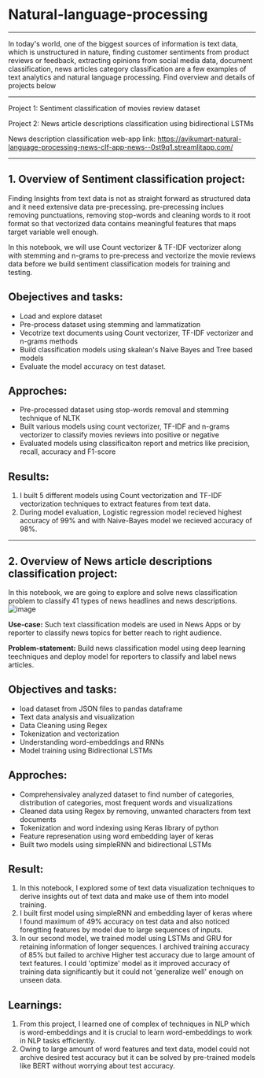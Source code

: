 # Natural-language-processing
---------

In today's world, one of the biggest sources of information is text data, which is unstructured in nature, finding customer sentiments from product reviews or feedback, extracting opinions from social media data, document classification, news articles category classification are a few examples of text analytics and natural language processing. Find overview and details of projects below

---------

Project 1: Sentiment classification of movies review dataset

Project 2: News article descriptions classification using bidirectional LSTMs

News description classification web-app link: https://avikumart-natural-language-processing-news-clf-app-news--0st9q1.streamlitapp.com/

-----------------------

## 1. Overview of Sentiment classification project:
Finding Insights from text data is not as straight forward as structured data and it need extensive data pre-precessing. pre-precessing inclues removing punctuations, removing stop-words and cleaning words to it root format so that vectorized data contains meaningful features that maps target variable well enough.

In this notebook, we will use Count vectorizer & TF-IDF vectorizer along with stemming and n-grams to pre-precess and vectorize the movie reviews data before we build sentiment classification models for training and testing.

## Obejectives and tasks:
- Load and explore dataset
- Pre-process dataset using stemming and lammatization
- Vecotrize text documents using Count vectorizer, TF-IDF vectorizer and n-grams methods
- Build classification models using skalean's Naive Bayes and Tree based models
- Evaluate the model accuracy on test dataset.

## Approches:
- Pre-processed dataset using stop-words removal and stemming technique of NLTK
- Built various models using count vectorizer, TF-IDF and n-grams vectorizer to classify movies reviews into positive or negative 
- Evaluated models using classificaiton report and metrics like precision, recall, accuracy and F1-score

## Results:
1) I built 5 different models using Count vectorization and TF-IDF vectorization techniques to extract features from text data.
2) During model evaluation, Logistic regression model recieved highest accuracy of 99% and with Naive-Bayes model we recieved accuracy of 98%.
-------------------

## 2. Overview of News article descriptions classification project:
In this notebook, we are going to explore and solve news classification problem to classify 41 types of news headlines and news descriptions.
![image](https://user-images.githubusercontent.com/88608935/190999860-33bb6afd-998c-4a9d-8a7c-71985931f6a4.png)

**Use-case:** Such text classification models are used in News Apps or by reporter to classify news topics for better reach to right audience.

**Problem-statement:** Build news classification model using deep learning teechniques and deploy model for reporters to classify and label news articles.

## Objectives and tasks:
- load dataset from JSON files to pandas dataframe
- Text data analysis and visualization
- Data Cleaning using Regex
- Tokenization and vectorization
- Understanding word-embeddings and RNNs
- Model training using Bidirectional LSTMs

## Approches:
- Comprehensivaley analyzed dataset to find number of categories, distribution of categories, most frequent words and visualizations
- Cleaned data using Regex by removing, unwanted characters from text documents
- Tokenization and word indexing using Keras library of python
- Feature represenation using word embedding layer of keras
- Built two models using simpleRNN and bidirectional LSTMs

## Result:
1) In this notebook, I explored some of text data visualization techniques to derive insights out of text data and make use of them into model training.
2) I built first model using simpleRNN and embedding layer of keras where I found maximum of 49% accuracy on test data and also noticed foregtting features by model due to large sequences of inputs.
3) In our second model, we trained model using LSTMs and GRU for retaining information of longer sequences. I archived training accuracy of 85% but failed to archive Higher test accuracy due to large amount of text features. I could 'optimize' model as it improved accuracy of training data significantly but it could not 'generalize well' enough on unseen data.

## Learnings:
1) From this project, I learned one of complex of techniques in NLP which is word-embeddings and it is crucial to learn word-embeddings to work in NLP tasks efficiently.
2) Owing to large amount of word features and text data, model could not archive desired test accuracy but it can be solved by pre-trained models like BERT without worrying about test accuracy.
